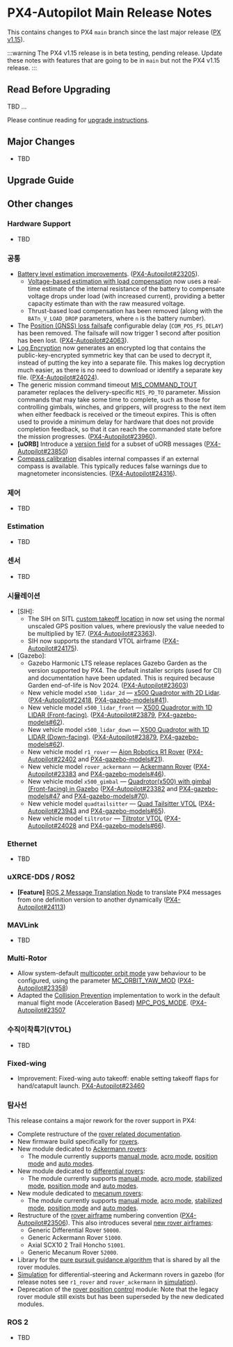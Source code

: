 # PX4-Autopilot Main Release Notes

<Badge type="danger" text="Alpha" />

This contains changes to PX4 `main` branch since the last major release ([PX v1.15](../releases/1.15.md)).

:::warning
The PX4 v1.15 release is in beta testing, pending release.
Update these notes with features that are going to be in `main` but not the PX4 v1.15 release.
:::

## Read Before Upgrading

TBD …

Please continue reading for [upgrade instructions](#upgrade-guide).

## Major Changes

- TBD

## Upgrade Guide

## Other changes

### Hardware Support

- TBD

### 공통

- [Battery level estimation improvements](../config/battery.md). ([PX4-Autopilot#23205](https://github.com/PX4/PX4-Autopilot/pull/23205)).
  - [Voltage-based estimation with load compensation](../config/battery.md#voltage-based-estimation-with-load-compensation) now uses a real-time estimate of the internal resistance of the battery to compensate voltage drops under load (with increased current), providing a better capacity estimate than with the raw measured voltage.
  - Thrust-based load compensation has been removed (along with the `BATn_V_LOAD_DROP` parameters, where `n` is the battery number).
- The [Position (GNSS) loss failsafe](../config/safety.md#position-gnss-loss-failsafe) configurable delay (`COM_POS_FS_DELAY`) has been removed.
  The failsafe will now trigger 1 second after position has been lost. ([PX4-Autopilot#24063](https://github.com/PX4/PX4-Autopilot/pull/24063)).
- [Log Encryption](../dev_log/log_encryption.md) now generates an encrypted log that contains the public-key-encrypted symmetric key that can be used to decrypt it, instead of putting the key into a separate file.
  This makes log decryption much easier, as there is no need to download or identify a separate key file.
  ([PX4-Autopilot#24024](https://github.com/PX4/PX4-Autopilot/pull/24024)).
- The generic mission command timeout [MIS_COMMAND_TOUT](../advanced_config/parameter_reference.md#MIS_COMMAND_TOUT) parameter replaces the delivery-specific `MIS_PD_TO` parameter.
  Mission commands that may take some time to complete, such as those for controlling gimbals, winches, and grippers, will progress to the next item when either feedback is received or the timeout expires.
  This is often used to provide a minimum delay for hardware that does not provide completion feedback, so that it can reach the commanded state before the mission progresses.
  ([PX4-Autopilot#23960](https://github.com/PX4/PX4-Autopilot/pull/23960)).
- **[uORB]** Introduce a [version field](../middleware/uorb.md#message-versioning) for a subset of uORB messages ([PX4-Autopilot#23850](https://github.com/PX4/PX4-Autopilot/pull/23850))
- [Compass calibration](../config/compass.md) disables internal compasses if an external compass is available.
  This typically reduces false warnings due to magnetometer inconsistencies.
  ([PX4-Autopilot#24316](https://github.com/PX4/PX4-Autopilot/pull/24316)).

### 제어

- TBD

### Estimation

- TBD

### 센서

- TBD

### 시뮬레이션

- [SIH]:
  - The SIH on SITL [custom takeoff location](../sim_sih/index.md#set-custom-takeoff-location) in now set using the normal unscaled GPS position values, where previously the value needed to be multiplied by 1E7.
    ([PX4-Autopilot#23363](https://github.com/PX4/PX4-Autopilot/pull/23363)).
  - SIH now supports the standard VTOL airframe
    ([PX4-Autopilot#24175](https://github.com/PX4/PX4-Autopilot/pull/24175)).
- [Gazebo]:
  - Gazebo Harmonic LTS release replaces Gazebo Garden as the version supported by PX4.
    The default installer scripts (used for CI) and documentation have been updated.
    This is required because Garden end-of-life is Nov 2024.
    ([PX4-Autopilot#23603](https://github.com/PX4/PX4-Autopilot/pull/23603))
  - New vehicle model `x500_lidar_2d` — [x500 Quadrotor with 2D Lidar](../sim_gazebo_gz/vehicles.md#x500-quadrotor-with-2d-lidar). ([PX4-Autopilot#22418](https://github.com/PX4/PX4-Autopilot/pull/22418), [PX4-gazebo-models#41](https://github.com/PX4/PX4-gazebo-models/pull/41)).
  - New vehicle model `x500_lidar_front` — [X500 Quadrotor with 1D LIDAR (Front-facing)](../sim_gazebo_gz/vehicles.md#x500-quadrotor-with-1d-lidar-front-facing). ([PX4-Autopilot#23879](https://github.com/PX4/PX4-Autopilot/pull/23879), [PX4-gazebo-models#62](https://github.com/PX4/PX4-gazebo-models/pull/62/files)).
  - New vehicle model `x500_lidar_down` — [X500 Quadrotor with 1D LIDAR (Down-facing)](../sim_gazebo_gz/vehicles.md#x500-quadrotor-with-1d-lidar-down-facing). ([PX4-Autopilot#23879](https://github.com/PX4/PX4-Autopilot/pull/23879), [PX4-gazebo-models#62](https://github.com/PX4/PX4-gazebo-models/pull/62/files)).
  - New vehicle model `r1_rover` — [Aion Robotics R1 Rover](../sim_gazebo_gz/vehicles.md#differential-rover) ([PX4-Autopilot#22402](https://github.com/PX4/PX4-Autopilot/pull/22402) and [PX4-gazebo-models#21](https://github.com/PX4/PX4-gazebo-models/pull/21)).
  - New vehicle model `rover_ackermann` — [Ackermann Rover](../sim_gazebo_gz/vehicles.md#ackermann-rover) ([PX4-Autopilot#23383](https://github.com/PX4/PX4-Autopilot/pull/23383) and [PX4-gazebo-models#46](https://github.com/PX4/PX4-gazebo-models/pull/46)).
  - New vehicle model `x500_gimbal` — [Quadrotor(x500) with gimbal (Front-facing) in Gazebo](../sim_gazebo_gz/vehicles.md#x500-quadrotor-with-gimbal-front-facing) ([PX4-Autopilot#23382](https://github.com/PX4/PX4-Autopilot/pull/23382) and [PX4-gazebo-models#47](https://github.com/PX4/PX4-gazebo-models/pull/47) and [PX4-gazebo-models#70](https://github.com/PX4/PX4-gazebo-models/pull/70)).
  - New vehicle model `quadtailsitter` — [Quad Tailsitter VTOL](../sim_gazebo_gz/vehicles.md#quad-tailsitter-vtol) ([PX4-Autopilot#23943](https://github.com/PX4/PX4-Autopilot/pull/23943) and [PX4-gazebo-models#65](https://github.com/PX4/PX4-gazebo-models/pull/65)).
  - New vehicle model `tiltrotor` — [Tiltrotor VTOL](../sim_gazebo_gz/vehicles.md#tiltrotor-vtol) ([PX4-Autopilot#24028](https://github.com/PX4/PX4-Autopilot/pull/24028) and [PX4-gazebo-models#66](https://github.com/PX4/PX4-gazebo-models/pull/66)).

### Ethernet

- TBD

### uXRCE-DDS / ROS2

- **[Feature]** <Badge type="warning" text="Experimental"/> [ROS 2 Message Translation Node](../ros2/px4_ros2_msg_translation_node.md) to translate PX4 messages from one definition version to another dynamically ([PX4-Autopilot#24113](https://github.com/PX4/PX4-Autopilot/pull/24113))

### MAVLink

- TBD

### Multi-Rotor

- Allow system-default [multicopter orbit mode](../flight_modes_mc/orbit.md) yaw behaviour to be configured, using the parameter [MC_ORBIT_YAW_MOD](../advanced_config/parameter_reference.md#MC_ORBIT_YAW_MOD) ([PX4-Autopilot#23358](https://github.com/PX4/PX4-Autopilot/pull/23358))
- Adapted the [Collision Prevention](../computer_vision/collision_prevention.md) implementation to work in the default manual flight mode (Acceleration Based) [MPC_POS_MODE](../advanced_config/parameter_reference.md#MPC_POS_MODE). ([PX4-Autopilot#23507](https://github.com/PX4/PX4-Autopilot/pull/23507)

### 수직이착륙기(VTOL)

- TBD

### Fixed-wing

- Improvement: Fixed-wing auto takeoff: enable setting takeoff flaps for hand/catapult launch. [PX4-Autopilot#23460](https://github.com/PX4/PX4-Autopilot/pull/23460)

### 탐사선

This release contains a major rework for the rover support in PX4:

- Complete restructure of the [rover related documentation](../frames_rover/index.md).
- New firmware build specifically for [rovers](../frames_rover/index.md#flashing-the-rover-build).
- New module dedicated to [Ackermann rovers](../frames_rover/ackermann.md):
  - The module currently supports [manual mode](../flight_modes_rover/ackermann.md#manual-mode), [acro mode](../flight_modes_rover/ackermann.md#acro-mode), [position mode](../flight_modes_rover/ackermann.md#position-mode) and [auto modes](../flight_modes_rover/ackermann.md#auto-modes).
- New module dedicated to [differential rovers](../frames_rover/differential.md):
  - The module currently supports [manual mode](../flight_modes_rover/differential.md#manual-mode), [acro mode](../flight_modes_rover/differential.md#acro-mode), [stabilized mode](../flight_modes_rover/differential.md#stabilized-mode), [position mode](../flight_modes_rover/differential.md#position-mode) and [auto modes](../flight_modes_rover/differential.md#auto-modes).
- New module dedicated to [mecanum rovers](../frames_rover/mecanum.md):
  - The module currently supports [manual mode](../flight_modes_rover/mecanum.md#manual-mode), [acro mode](../flight_modes_rover/mecanum.md#acro-mode), [stabilized mode](../flight_modes_rover/mecanum.md#stabilized-mode), [position mode](../flight_modes_rover/mecanum.md#position-mode) and [auto modes](../flight_modes_rover/mecanum.md#auto-modes).
- Restructure of the [rover airframe](../airframes/airframe_reference.md#rover) numbering convention ([PX4-Autopilot#23506](https://github.com/PX4/PX4-Autopilot/pull/23506)).
  This also introduces several [new rover airframes](../airframes/airframe_reference.md#rover):
  - Generic Differential Rover `50000`.
  - Generic Ackermann Rover `51000`.
  - Axial SCX10 2 Trail Honcho `51001`.
  - Generic Mecanum Rover `52000`.
- Library for the [pure pursuit guidance algorithm](../config_rover/differential.md#pure-pursuit-guidance-logic) that is shared by all the rover modules.
- [Simulation](../frames_rover/index.md#simulation) for differential-steering and Ackermann rovers in gazebo (for release notes see `r1_rover` and `rover_ackermann` in [simulation](#simulation)).
- Deprecation of the [rover position control](../frames_rover/rover_position_control.md) module: Note that the legacy rover module still exists but has been superseded by the new dedicated modules.

### ROS 2

- TBD
